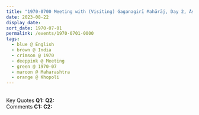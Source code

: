 ```yaml
---
title: "1970-0700 Meeting with (Visiting) Gaganagirī Mahārāj, Day 2, Āśhram Gaganabāvaḍā (near Khopolī, 70 kms SE of Mumbai), Maharashtra, India (month not sure; before 1973-1209)"
date: 2023-08-22
display_date: 
sort_date: 1970-07-01
permalink: /events/1970-0701-0000
tags:
  - blue @ English
  - brown @ India
  - crimson @ 1970
  - deeppink @ Meeting
  - green @ 1970-07
  - maroon @ Maharashtra
  - orange @ Khopoli
---
```


<br>

<wave-list>
  <list-title color="DarkSeaGreen" width="55">Key Quotes</list-title>
  <list-item color="BlanchedAlmond" width="280"><b>Q1:</b> <i></i></list-item>
  <list-item color="Lavender" width="280"><b>Q2:</b> <i></i></list-item>
</wave-list>

<br>

<wave-list>
  <list-title color="DarkSeaGreen" width="55">Comments</list-title>
  <list-item color="BlanchedAlmond" width="280"><b>C1:</b> <i></i></list-item>
  <list-item color="Lavender" width="280"><b>C2:</b> <i></i></list-item>
</wave-list>